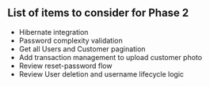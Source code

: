 ## List of items to consider for Phase 2

* Hibernate integration
* Password complexity validation
* Get all Users and Customer pagination
* Add transaction management to upload customer photo
* Review reset-password flow
* Review User deletion and username lifecycle logic